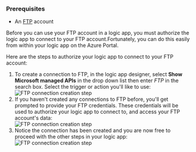 ### <a name="prerequisites"></a>Prerequisites
* An [FTP](https://wikipedia.org/wiki/File_Transfer_Protocol) account  

Before you can use your FTP account in a logic app, you must authorize the logic app to connect to your FTP account.Fortunately, you can do this easily from within your logic app on the Azure Portal.  

Here are the steps to authorize your logic app to connect to your FTP account:  

1. To create a connection to FTP, in the logic app designer, select **Show Microsoft managed APIs** in the drop down list then enter *FTP* in the search box. Select the trigger or action you'll like to use:  
   ![FTP connection creation step](https://docstestmedia1.blob.core.windows.net/azure-media/includes/media/connectors-create-api-ftp/ftp-1.png)  
2. If you haven't created any connections to FTP before, you'll get prompted to provide your FTP credentials. These credentials will be used to authorize your logic app to connect to, and access your FTP account's data:  
   ![FTP connection creation step](https://docstestmedia1.blob.core.windows.net/azure-media/includes/media/connectors-create-api-ftp/ftp-2.png)  
3. Notice the connection has been created and you are now free to proceed with the other steps in your logic app:  
   ![FTP connection creation step](https://docstestmedia1.blob.core.windows.net/azure-media/includes/media/connectors-create-api-ftp/ftp-3.png)  




